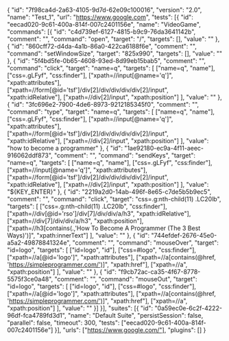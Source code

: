 {
  "id": "7f98ca4d-2a63-4105-9d7d-62e09c100016",
  "version": "2.0",
  "name": "Test_1",
  "url": "https://www.google.com",
  "tests": [{
    "id": "eecad020-9c61-400a-814f-007c2401156e",
    "name": "VideoGame",
    "commands": [{
      "id": "c4d739ef-6127-4815-b9c9-76da3641142b",
      "comment": "",
      "command": "open",
      "target": "/",
      "targets": [],
      "value": ""
    }, {
      "id": "860cff72-d4da-4a1b-86a0-422ca6188f6e",
      "comment": "",
      "command": "setWindowSize",
      "target": "825x990",
      "targets": [],
      "value": ""
    }, {
      "id": "5f4bd5fe-0b65-4608-93ed-8d99eb15bab5",
      "comment": "",
      "command": "click",
      "target": "name=q",
      "targets": [
        ["name=q", "name"],
        ["css=.gLFyf", "css:finder"],
        ["xpath=//input[@name='q']", "xpath:attributes"],
        ["xpath=//form[@id='tsf']/div[2]/div/div/div/div[2]/input", "xpath:idRelative"],
        ["xpath=//div[2]/input", "xpath:position"]
      ],
      "value": ""
    }, {
      "id": "3fc696e2-7900-4de6-8973-9212185345f0",
      "comment": "",
      "command": "type",
      "target": "name=q",
      "targets": [
        ["name=q", "name"],
        ["css=.gLFyf", "css:finder"],
        ["xpath=//input[@name='q']", "xpath:attributes"],
        ["xpath=//form[@id='tsf']/div[2]/div/div/div/div[2]/input", "xpath:idRelative"],
        ["xpath=//div[2]/input", "xpath:position"]
      ],
      "value": "how to become a programmer"
    }, {
      "id": "1ae92180-ec9a-4f11-aeec-916062ddf873",
      "comment": "",
      "command": "sendKeys",
      "target": "name=q",
      "targets": [
        ["name=q", "name"],
        ["css=.gLFyf", "css:finder"],
        ["xpath=//input[@name='q']", "xpath:attributes"],
        ["xpath=//form[@id='tsf']/div[2]/div/div/div/div[2]/input", "xpath:idRelative"],
        ["xpath=//div[2]/input", "xpath:position"]
      ],
      "value": "${KEY_ENTER}"
    }, {
      "id": "2219a2d0-14ab-496f-8e65-c7de5b5b9ec5",
      "comment": "",
      "command": "click",
      "target": "css=.g:nth-child(11) .LC20lb",
      "targets": [
        ["css=.g:nth-child(11) .LC20lb", "css:finder"],
        ["xpath=//div[@id='rso']/div[7]/div/div/a/h3", "xpath:idRelative"],
        ["xpath=//div[7]/div/div/a/h3", "xpath:position"],
        ["xpath=//h3[contains(.,'How To Become A Programmer (The 3 Best Ways)')]", "xpath:innerText"]
      ],
      "value": ""
    }, {
      "id": "744efdef-2676-45e0-a5a2-49878841324e",
      "comment": "",
      "command": "mouseOver",
      "target": "id=logo",
      "targets": [
        ["id=logo", "id"],
        ["css=#logo", "css:finder"],
        ["xpath=//a[@id='logo']", "xpath:attributes"],
        ["xpath=//a[contains(@href, 'https://simpleprogrammer.com/')]", "xpath:href"],
        ["xpath=//a", "xpath:position"]
      ],
      "value": ""
    }, {
      "id": "f9cb72ac-ca35-4f67-8778-5575f3ce0a48",
      "comment": "",
      "command": "mouseOut",
      "target": "id=logo",
      "targets": [
        ["id=logo", "id"],
        ["css=#logo", "css:finder"],
        ["xpath=//a[@id='logo']", "xpath:attributes"],
        ["xpath=//a[contains(@href, 'https://simpleprogrammer.com/')]", "xpath:href"],
        ["xpath=//a", "xpath:position"]
      ],
      "value": ""
    }]
  }],
  "suites": [{
    "id": "0a59ec0e-6c2f-4222-96df-fca4789fd3d1",
    "name": "Default Suite",
    "persistSession": false,
    "parallel": false,
    "timeout": 300,
    "tests": ["eecad020-9c61-400a-814f-007c2401156e"]
  }],
  "urls": ["https://www.google.com/"],
  "plugins": []
}
